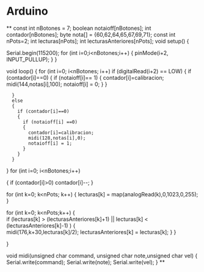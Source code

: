 # Arduino
**
const int nBotones = 7;
boolean notaioff[nBotones];
int contador[nBotones];
byte nota[] = {60,62,64,65,67,69,71};
const int nPots=2;
int lecturas[nPots]; 
int lecturasAnteriores[nPots];
void setup() {

 Serial.begin(115200);
  for (int i=0;i<nBotones;i++)
  {
   pinMode(i+2, INPUT_PULLUP);
  }
}

void loop() {
  for (int i=0; i<nBotones; i++) 
      if (digitalRead(i+2) == LOW)
      {
        if (contador[i]==0)
        {
          if (notaioff[i]== 1)
          {
            contador[i]=calibracion; 
            midi(144,notas[i],100); 
            notaioff[i] = 0; 
          }
        }
        
      }
      else 
      {
        if (contador[i]==0) 
        {
          if (notaioff[i] ==0)
          {
            contador[i]=calibracion; 
            midi(128,notas[i],0);
            notaioff[i] = 1;
          }
        }
      }
  }
for (int i=0; i<nBotones;i++)

{
if (contador[i]>0) contador[i]--;
}

for (int k=0; k<nPots; k++) 
 {
  lecturas[k] = map(analogRead(k),0,1023,0,255);
 }

for (int k=0; k<nPots;k++)
{    
    if (lecturas[k] > (lecturasAnteriores[k]+1) || lecturas[k] < (lecturasAnteriores[k]-1) )
      {                   
          midi(176,k+30,lecturas[k]/2);
          lecturasAnteriores[k] = lecturas[k];
      } 
}
  
}

void midi(unsigned char command, unsigned char note,unsigned char vel)
{
  Serial.write(command);
  Serial.write(note);
  Serial.write(vel);
}
**
